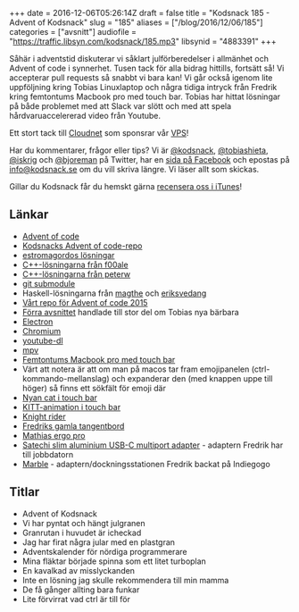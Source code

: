 +++
date = 2016-12-06T05:26:14Z
draft = false
title = "Kodsnack 185 - Advent of Kodsnack"
slug = "185"
aliases = ["/blog/2016/12/06/185"]
categories = ["avsnitt"]
audiofile = "https://traffic.libsyn.com/kodsnack/185.mp3"
libsynid = "4883391"
+++

Såhär i adventstid diskuterar vi såklart julförberedelser i allmänhet och Advent of code i synnerhet. Tusen tack för alla bidrag hittills, fortsätt så! Vi accepterar pull requests så snabbt vi bara kan! Vi går också igenom lite uppföljning kring Tobias Linuxlaptop och några tidiga intryck från Fredrik kring femtontums Macbook pro med touch bar. Tobias har hittat lösningar på både problemet med att Slack var slött och med att spela hårdvaruaccelererad video från Youtube.

Ett stort tack till [Cloudnet](http://www.cloudnet.se) som sponsrar vår [VPS](http://en.wikipedia.org/wiki/Virtual_private_server)!

Har du kommentarer, frågor eller tips? Vi är [@kodsnack](https://www.twitter.com/kodsnack), [@tobiashieta](https://www.twitter.com/tobiashieta), [@iskrig](https://www.twitter.com/iskrig) och [@bjoreman](https://www.twitter.com/bjoreman) på Twitter, har en [sida på Facebook](https://www.facebook.com/kodsnack) och epostas på [info@kodsnack.se](mailto:info@kodsnack.se) om du vill skriva längre. Vi läser allt som skickas.

Gillar du Kodsnack får du hemskt gärna [recensera oss i iTunes](http://itunes.apple.com/se/podcast/kodsnack/id561631498?l=en)!

## Länkar ##
* [Advent of code](http://adventofcode.com/)
* [Kodsnacks Advent of code-repo](https://github.com/kodsnack/advent_of_code_2016/)
* [estromagordos lösningar](https://github.com/kodsnack/advent_of_code_2016/tree/master/estomagordo-python2)
* [C++-lösningarna från f00ale](https://github.com/kodsnack/advent_of_code_2016/tree/master/f00ale-cpp)
* [C++-lösningarna från peterw](https://github.com/kodsnack/advent_of_code_2016/tree/master/peterw-cplusplus)
* [git submodule](https://git-scm.com/docs/git-submodule)
* Haskell-lösningarna från [magthe](https://github.com/kodsnack/advent_of_code_2016/tree/master/magthe-haskell) och [eriksvedang](https://github.com/kodsnack/advent_of_code_2016/tree/master/eriksvedang-haskell)
* [Vårt repo för Advent of code 2015](https://github.com/kodsnack/advent_of_code_2015)
* [Förra avsnittet](https://kodsnack.se/) handlade till stor del om Tobias nya bärbara
* [Electron](http://electron.atom.io/)
* [Chromium](https://www.chromium.org/)
* [youtube-dl](https://rg3.github.io/youtube-dl/)
* [mpv](https://mpv.io/)
* [Femtontums Macbook pro med touch bar](http://www.everymac.com/systems/apple/macbook_pro/specs/macbook-pro-core-i7-2.9-15-late-2016-retina-display-touch-bar-specs.html)
* Värt att notera är att om man på macos tar fram emojipanelen (ctrl-kommando-mellanslag) och expanderar den (med knappen uppe till höger) så finns ett sökfält för emoji där
* [Nyan cat i touch bar](https://github.com/avatsaev/touchbar_nyancat)
* [KITT-animation i touch bar](https://github.com/AkdM/KnightTouchBar2000)
* [Knight rider](https://en.wikipedia.org/wiki/Knight_Rider_%28franchise%29)
* [Fredriks gamla tangentbord](http://bjoreman.com/diary/2016/2016-10-05.html)
* [Mathias ergo pro](http://matias.ca/ergopro/pc/)
* [Satechi slim aluminium USB-C multiport adapter](http://www.satechi.net/index.php/metallic-series/satechi-slim-aluminum-type-c-multi-port-adapter-with-type-c-charging-port-4k-hdmi-video-output-and-2-usb-3-0-ports-space-gray) - adaptern Fredrik har till jobbdatorn
* [Marble](http://www.marbledcs.com/) - adaptern/dockningsstationen Fredrik backat på Indiegogo

## Titlar ##
* Advent of Kodsnack
* Vi har pyntat och hängt julgranen
* Granrutan i huvudet är icheckad
* Jag har firat några jular med en plastgran
* Adventskalender för nördiga programmerare
* Mina fläktar började spinna som ett litet turboplan
* En kavalkad av misslyckanden
* Inte en lösning jag skulle rekommendera till min mamma
* De få gånger allting bara funkar
* Lite förvirrat vad ctrl är till för